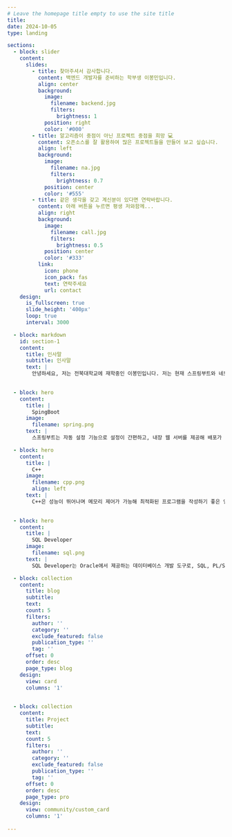 ```yaml
---
# Leave the homepage title empty to use the site title
title:
date: 2024-10-05
type: landing

sections:
  - block: slider
    content:
      slides:
        - title: 찾아주셔서 감사합니다.
          content: 백엔드 개발자를 준비하는 학부생 이봉민입니다.
          align: center
          background:
            image:
              filename: backend.jpg
              filters:
                brightness: 1
            position: right
            color: '#000'
        - title: 알고리즘이 중점이 아닌 프로젝트 중점을 희망 💻
          content: 오픈소스를 잘 활용하여 많은 프로젝트들을 만들어 보고 싶습니다.
          align: left
          background:
            image:
              filename: na.jpg
              filters:
                brightness: 0.7
            position: center
            color: '#555'
        - title: 같은 생각을 갖고 계신분이 있다면 연락바랍니다.
          content: 아래 버튼을 누르면 평생 저와함께...
          align: right
          background:
            image:
              filename: call.jpg
              filters:
                brightness: 0.5
            position: center
            color: '#333'
          link:
            icon: phone
            icon_pack: fas
            text: 연락주세요
            url: contact
    design:
      is_fullscreen: true
      slide_height: '400px'
      loop: true
      interval: 3000

  - block: markdown
    id: section-1
    content:
      title: 인사말
      subtitle: 인사말
      text: |
        안녕하세요, 저는 전북대학교에 재학중인 이봉민입니다. 저는 현재 스프링부트와 네트워크에 대해서 공부를 하고 있는 중이며, 가장 자신있는 언어는 C++입니다. 현재 USB 이슈로 프로젝트 코드들을 업로드를 하지 못하여 사죄의 말씀을 드립니다. 최대한 빠른 시일 내에 업로드하겠습니다.
        

  - block: hero
    content:
      title: |
        SpingBoot 
      image:
        filename: spring.png
      text: |
        스프링부트는 자동 설정 기능으로 설정이 간편하고, 내장 웹 서버를 제공해 배포가 쉽습니다. 또한, 마이크로서비스 아키텍처 개발에 적합하며 대규모 커뮤니티의 지원을 받을 수 있습니다.

  - block: hero
    content:
      title: |
        C++ 
      image:
        filename: cpp.png
        align: left
      text: |
        C++은 성능이 뛰어나며 메모리 제어가 가능해 최적화된 프로그램을 작성하기 좋은 언어입니다.
          

  - block: hero
    content:
      title: |
        SQL Developer
      image:
        filename: sql.png
      text: |
        SQL Developer는 Oracle에서 제공하는 데이터베이스 개발 도구로, SQL, PL/SQL 작업을 쉽게 수행할 수 있도록 도와줍니다. SQL 쿼리 실행, 데이터베이스 객체 관리, 디버깅 기능 등을 제공하여 데이터베이스 개발자 및 관리자에게 유용한 기능을 제공합니다.

  - block: collection
    content:
      title: blog
      subtitle:
      text:
      count: 5
      filters:
        author: ''
        category: ''
        exclude_featured: false
        publication_type: ''
        tag: ''
      offset: 0
      order: desc
      page_type: blog
    design:
      view: card
      columns: '1' 
          

  - block: collection
    content:
      title: Project
      subtitle:
      text:
      count: 5
      filters:
        author: ''
        category: ''
        exclude_featured: false
        publication_type: ''
        tag: ''
      offset: 0
      order: desc
      page_type: pro
    design:
      view: community/custom_card
      columns: '1'
        
---
```

